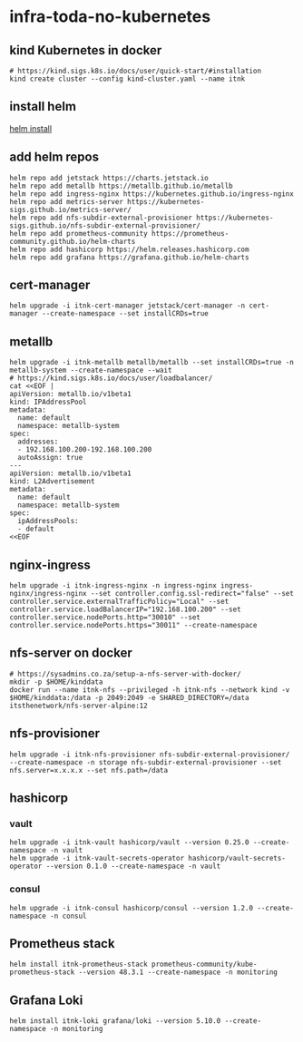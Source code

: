 # infra-toda-no-kubernetes

## kind Kubernetes in docker

```console
# https://kind.sigs.k8s.io/docs/user/quick-start/#installation
kind create cluster --config kind-cluster.yaml --name itnk
```

## install helm

[helm install](https://helm.sh/docs/intro/install/)

## add helm repos

```console
helm repo add jetstack https://charts.jetstack.io
helm repo add metallb https://metallb.github.io/metallb
helm repo add ingress-nginx https://kubernetes.github.io/ingress-nginx
helm repo add metrics-server https://kubernetes-sigs.github.io/metrics-server/
helm repo add nfs-subdir-external-provisioner https://kubernetes-sigs.github.io/nfs-subdir-external-provisioner/
helm repo add prometheus-community https://prometheus-community.github.io/helm-charts
helm repo add hashicorp https://helm.releases.hashicorp.com
helm repo add grafana https://grafana.github.io/helm-charts
```

## cert-manager

```console
helm upgrade -i itnk-cert-manager jetstack/cert-manager -n cert-manager --create-namespace --set installCRDs=true
```

## metallb

```console
helm upgrade -i itnk-metallb metallb/metallb --set installCRDs=true -n metallb-system --create-namespace --wait
# https://kind.sigs.k8s.io/docs/user/loadbalancer/
cat <<EOF |
apiVersion: metallb.io/v1beta1
kind: IPAddressPool
metadata:
  name: default
  namespace: metallb-system
spec:
  addresses:
  - 192.168.100.200-192.168.100.200
  autoAssign: true
---
apiVersion: metallb.io/v1beta1
kind: L2Advertisement
metadata:
  name: default
  namespace: metallb-system
spec:
  ipAddressPools:
  - default
<<EOF
```

## nginx-ingress

```console
helm upgrade -i itnk-ingress-nginx -n ingress-nginx ingress-nginx/ingress-nginx --set controller.config.ssl-redirect="false" --set controller.service.externalTrafficPolicy="Local" --set controller.service.loadBalancerIP="192.168.100.200" --set controller.service.nodePorts.http="30010" --set controller.service.nodePorts.https="30011" --create-namespace
```

## nfs-server on docker

```console
# https://sysadmins.co.za/setup-a-nfs-server-with-docker/
mkdir -p $HOME/kinddata
docker run --name itnk-nfs --privileged -h itnk-nfs --network kind -v $HOME/kinddata:/data -p 2049:2049 -e SHARED_DIRECTORY=/data itsthenetwork/nfs-server-alpine:12
```

## nfs-provisioner

```console
helm upgrade -i itnk-nfs-provisioner nfs-subdir-external-provisioner/ --create-namespace -n storage nfs-subdir-external-provisioner --set nfs.server=x.x.x.x --set nfs.path=/data
```

## hashicorp

### vault

```console
helm upgrade -i itnk-vault hashicorp/vault --version 0.25.0 --create-namespace -n vault
helm upgrade -i itnk-vault-secrets-operator hashicorp/vault-secrets-operator --version 0.1.0 --create-namespace -n vault
```

### consul

```console
helm upgrade -i itnk-consul hashicorp/consul --version 1.2.0 --create-namespace -n consul
```

## Prometheus stack

```console
helm install itnk-prometheus-stack prometheus-community/kube-prometheus-stack --version 48.3.1 --create-namespace -n monitoring
```

## Grafana Loki

```console
helm install itnk-loki grafana/loki --version 5.10.0 --create-namespace -n monitoring
```
